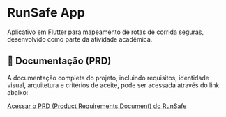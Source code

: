 # RunSafe App

Aplicativo em Flutter para mapeamento de rotas de corrida seguras, desenvolvido como parte da atividade acadêmica.

## 📄 Documentação (PRD)

A documentação completa do projeto, incluindo requisitos, identidade visual, arquitetura e critérios de aceite, pode ser acessada através do link abaixo:

[Acessar o PRD (Product Requirements Document) do RunSafe](https://docs.google.com/document/d/1oIO4keyjLBnlx-M9pA1Ag9esxoMYVKKmoJjnP6zTXKA/edit?usp=sharing)